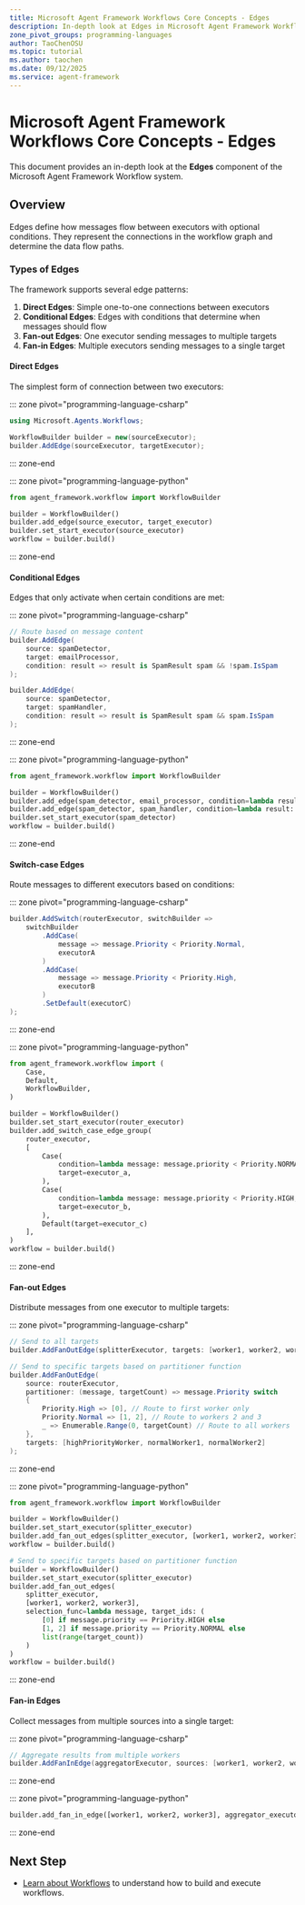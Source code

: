 ```yaml
---
title: Microsoft Agent Framework Workflows Core Concepts - Edges
description: In-depth look at Edges in Microsoft Agent Framework Workflows.
zone_pivot_groups: programming-languages
author: TaoChenOSU
ms.topic: tutorial
ms.author: taochen
ms.date: 09/12/2025
ms.service: agent-framework
---
```


# Microsoft Agent Framework Workflows Core Concepts - Edges

This document provides an in-depth look at the **Edges** component of the Microsoft Agent Framework Workflow system.

## Overview

Edges define how messages flow between executors with optional conditions. They represent the connections in the workflow graph and determine the data flow paths.

### Types of Edges

The framework supports several edge patterns:

1. **Direct Edges**: Simple one-to-one connections between executors
2. **Conditional Edges**: Edges with conditions that determine when messages should flow
3. **Fan-out Edges**: One executor sending messages to multiple targets
4. **Fan-in Edges**: Multiple executors sending messages to a single target

#### Direct Edges

The simplest form of connection between two executors:

::: zone pivot="programming-language-csharp"

```csharp
using Microsoft.Agents.Workflows;

WorkflowBuilder builder = new(sourceExecutor);
builder.AddEdge(sourceExecutor, targetExecutor);
```

::: zone-end

::: zone pivot="programming-language-python"

```python
from agent_framework.workflow import WorkflowBuilder

builder = WorkflowBuilder()
builder.add_edge(source_executor, target_executor)
builder.set_start_executor(source_executor)
workflow = builder.build()
```

::: zone-end

#### Conditional Edges

Edges that only activate when certain conditions are met:

::: zone pivot="programming-language-csharp"

```csharp
// Route based on message content
builder.AddEdge(
    source: spamDetector, 
    target: emailProcessor, 
    condition: result => result is SpamResult spam && !spam.IsSpam
);

builder.AddEdge(
    source: spamDetector,
    target: spamHandler,
    condition: result => result is SpamResult spam && spam.IsSpam
);
```

::: zone-end

::: zone pivot="programming-language-python"

```python
from agent_framework.workflow import WorkflowBuilder

builder = WorkflowBuilder()
builder.add_edge(spam_detector, email_processor, condition=lambda result: isinstance(result, SpamResult) and not result.is_spam)
builder.add_edge(spam_detector, spam_handler, condition=lambda result: isinstance(result, SpamResult) and result.is_spam)
builder.set_start_executor(spam_detector)
workflow = builder.build()
```

::: zone-end

#### Switch-case Edges

Route messages to different executors based on conditions:

::: zone pivot="programming-language-csharp"

```csharp
builder.AddSwitch(routerExecutor, switchBuilder => 
    switchBuilder
        .AddCase(
            message => message.Priority < Priority.Normal,
            executorA
        )
        .AddCase(
            message => message.Priority < Priority.High,
            executorB
        )
        .SetDefault(executorC)
);
```

::: zone-end

::: zone pivot="programming-language-python"

```python
from agent_framework.workflow import (
    Case,
    Default,
    WorkflowBuilder,
)

builder = WorkflowBuilder()
builder.set_start_executor(router_executor)
builder.add_switch_case_edge_group(
    router_executor,
    [
        Case(
            condition=lambda message: message.priority < Priority.NORMAL,
            target=executor_a,
        ),
        Case(
            condition=lambda message: message.priority < Priority.HIGH,
            target=executor_b,
        ),
        Default(target=executor_c)
    ],
)
workflow = builder.build()
```

::: zone-end

#### Fan-out Edges

Distribute messages from one executor to multiple targets:

::: zone pivot="programming-language-csharp"

```csharp
// Send to all targets
builder.AddFanOutEdge(splitterExecutor, targets: [worker1, worker2, worker3]);

// Send to specific targets based on partitioner function
builder.AddFanOutEdge(
    source: routerExecutor,
    partitioner: (message, targetCount) => message.Priority switch
    {
        Priority.High => [0], // Route to first worker only
        Priority.Normal => [1, 2], // Route to workers 2 and 3
        _ => Enumerable.Range(0, targetCount) // Route to all workers
    },
    targets: [highPriorityWorker, normalWorker1, normalWorker2]
);
```

::: zone-end

::: zone pivot="programming-language-python"

```python
from agent_framework.workflow import WorkflowBuilder

builder = WorkflowBuilder()
builder.set_start_executor(splitter_executor)
builder.add_fan_out_edges(splitter_executor, [worker1, worker2, worker3])
workflow = builder.build()

# Send to specific targets based on partitioner function
builder = WorkflowBuilder()
builder.set_start_executor(splitter_executor)
builder.add_fan_out_edges(
    splitter_executor,
    [worker1, worker2, worker3],
    selection_func=lambda message, target_ids: (
        [0] if message.priority == Priority.HIGH else
        [1, 2] if message.priority == Priority.NORMAL else
        list(range(target_count))
    )
)
workflow = builder.build()
```

::: zone-end

#### Fan-in Edges

Collect messages from multiple sources into a single target:

::: zone pivot="programming-language-csharp"

```csharp
// Aggregate results from multiple workers
builder.AddFanInEdge(aggregatorExecutor, sources: [worker1, worker2, worker3]);
```

::: zone-end

::: zone pivot="programming-language-python"

```python
builder.add_fan_in_edge([worker1, worker2, worker3], aggregator_executor)
```

::: zone-end

## Next Step

- [Learn about Workflows](./workflows.md) to understand how to build and execute workflows.
